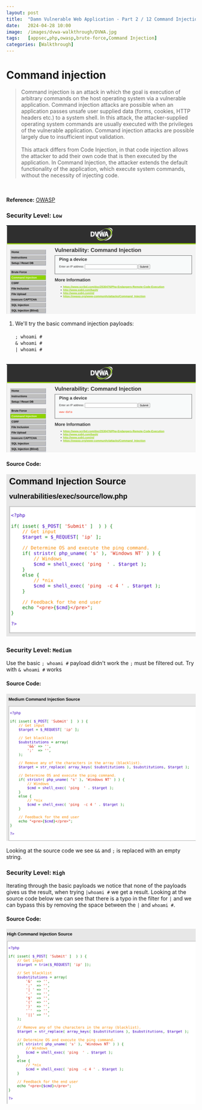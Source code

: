 ```yaml
---
layout: post
title:  "Damn Vulnerable Web Application - Part 2 / 12 Command Injection"
date:   2024-04-28 10:00
image:  /images/dvwa-walkthrough/DVWA.jpg
tags:   [appsec,php,owasp,brute-force,Command Injection]
categories: [Walkthrough]
---
```


# Command injection
>Command injection is an attack in which the goal is execution of arbitrary commands on the host operating system via a vulnerable application. Command injection attacks are possible when an application passes unsafe user supplied data (forms, cookies, HTTP headers etc.) to a system shell. In this attack, the attacker-supplied operating system commands are usually executed with the privileges of the vulnerable application. Command injection attacks are possible largely due to insufficient input validation. <br/><br/> This attack differs from Code Injection, in that code injection allows the attacker to add their own code that is then executed by the application. In Command Injection, the attacker extends the default functionality of the application, which execute system commands, without the necessity of injecting code.
<br/>
<br/>
<b>Reference:</b>
<a href="https://owasp.org/www-community/attacks/Command_Injection">OWASP</a>

### Security Level: `Low`

![DVWA Command Injection Initial page](/images//dvwa-walkthrough/command-injection/command-injection-low-initial-page.png)

1. We'll try the basic command injection payloads:
<br/><br/>
`; whoami #` <br/>
`& whoami #` <br/>
`| whoami #` <br/><br/>

![DVWA Command Injection Result Low](/images//dvwa-walkthrough/command-injection/command-injection-low-result.png)

#### Source Code:

![DVWA Command Injection Source Code Low](/images//dvwa-walkthrough/command-injection/command-injection-low-source-code.png)
<br/>

### Security Level: `Medium`

Use the basic `; whoami #` payload didn't work the `;` must be filtered out. Try with `& whoami #` works

#### Source Code:

![DVWA Command Injection Source Code Medium](/images//dvwa-walkthrough/command-injection/command-injection-medium-source-code.png)
<br/>

Looking at the source code we see `&&` and `;` is replaced with an empty string.

### Security Level: `High`

Iterating through the basic payloads we notice that none of the payloads gives us the result, when trying `|whoami #` we get a result. Looking at the source code below we can see that there is a typo in the filter for `|` and we can bypass this by removing the space between the `|` and `whoami #`.

#### Source Code:

![DVWA Command Injection Source Code High](/images//dvwa-walkthrough/command-injection/command-injection-high-source-code.png)
<br/>
